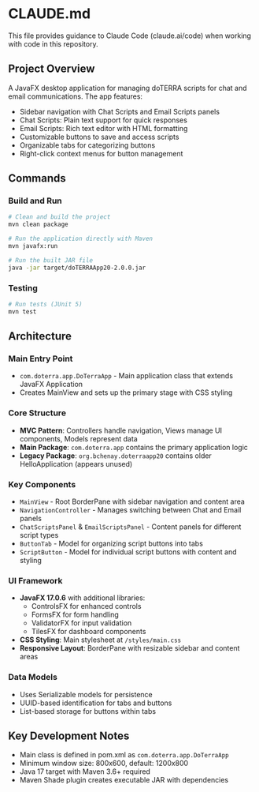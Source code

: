 # CLAUDE.md

This file provides guidance to Claude Code (claude.ai/code) when working with code in this repository.

## Project Overview

A JavaFX desktop application for managing doTERRA scripts for chat and email communications. The app features:
- Sidebar navigation with Chat Scripts and Email Scripts panels
- Chat Scripts: Plain text support for quick responses
- Email Scripts: Rich text editor with HTML formatting
- Customizable buttons to save and access scripts
- Organizable tabs for categorizing buttons
- Right-click context menus for button management

## Commands

### Build and Run
```bash
# Clean and build the project
mvn clean package

# Run the application directly with Maven
mvn javafx:run

# Run the built JAR file
java -jar target/doTERRAApp20-2.0.0.jar
```

### Testing
```bash
# Run tests (JUnit 5)
mvn test
```

## Architecture

### Main Entry Point
- `com.doterra.app.DoTerraApp` - Main application class that extends JavaFX Application
- Creates MainView and sets up the primary stage with CSS styling

### Core Structure
- **MVC Pattern**: Controllers handle navigation, Views manage UI components, Models represent data
- **Main Package**: `com.doterra.app` contains the primary application logic
- **Legacy Package**: `org.bchenay.doterraapp20` contains older HelloApplication (appears unused)

### Key Components
- `MainView` - Root BorderPane with sidebar navigation and content area
- `NavigationController` - Manages switching between Chat and Email panels
- `ChatScriptsPanel` & `EmailScriptsPanel` - Content panels for different script types
- `ButtonTab` - Model for organizing script buttons into tabs
- `ScriptButton` - Model for individual script buttons with content and styling

### UI Framework
- **JavaFX 17.0.6** with additional libraries:
  - ControlsFX for enhanced controls
  - FormsFX for form handling
  - ValidatorFX for input validation
  - TilesFX for dashboard components
- **CSS Styling**: Main stylesheet at `/styles/main.css`
- **Responsive Layout**: BorderPane with resizable sidebar and content areas

### Data Models
- Uses Serializable models for persistence
- UUID-based identification for tabs and buttons
- List-based storage for buttons within tabs

## Key Development Notes

- Main class is defined in pom.xml as `com.doterra.app.DoTerraApp`
- Minimum window size: 800x600, default: 1200x800
- Java 17 target with Maven 3.6+ required
- Maven Shade plugin creates executable JAR with dependencies